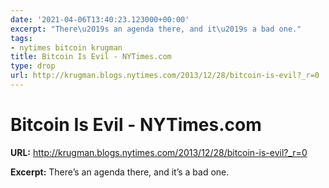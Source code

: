 ```yaml
---
date: '2021-04-06T13:40:23.123000+00:00'
excerpt: "There\u2019s an agenda there, and it\u2019s a bad one."
tags:
- nytimes bitcoin krugman
title: Bitcoin Is Evil - NYTimes.com
type: drop
url: http://krugman.blogs.nytimes.com/2013/12/28/bitcoin-is-evil?_r=0
---
```


# Bitcoin Is Evil - NYTimes.com

**URL:** http://krugman.blogs.nytimes.com/2013/12/28/bitcoin-is-evil?_r=0

**Excerpt:** There’s an agenda there, and it’s a bad one.
